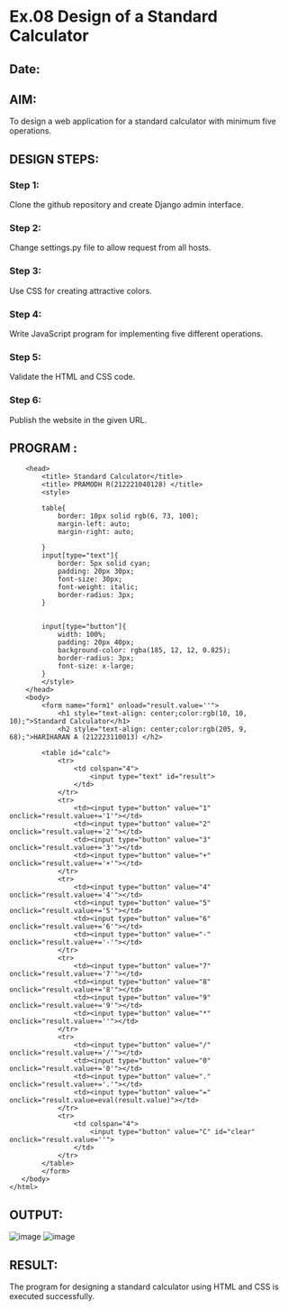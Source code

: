 # Ex.08 Design of a Standard Calculator
## Date:

## AIM:
To design a web application for a standard calculator with minimum five operations.

## DESIGN STEPS:

### Step 1:
Clone the github repository and create Django admin interface.

### Step 2:
Change settings.py file to allow request from all hosts.

### Step 3:
Use CSS for creating attractive colors.

### Step 4:
Write JavaScript program for implementing five different operations.

### Step 5:
Validate the HTML and CSS code.

### Step 6:
Publish the website in the given URL.

## PROGRAM :
```
    <head>
        <title> Standard Calculator</title>
        <title> PRAMODH R(212221040128) </title>
        <style>
        
        table{
            border: 10px solid rgb(6, 73, 100);
            margin-left: auto;
            margin-right: auto;
        
        }
        input[type="text"]{
            border: 5px solid cyan;
            padding: 20px 30px;
            font-size: 30px;
            font-weight: italic;
            border-radius: 3px;
        }


        input[type="button"]{
            width: 100%;
            padding: 20px 40px;
            background-color: rgba(185, 12, 12, 0.825);
            border-radius: 3px;
            font-size: x-large;
        }
        </style>
    </head>
    <body>
        <form name="form1" onload="result.value=''">
            <h1 style="text-align: center;color:rgb(10, 10, 10);">Standard Calculator</h1>
            <h2 style="text-align: center;color:rgb(205, 9, 68);">HARIHARAN A (212223110013) </h2>

        <table id="calc">
            <tr>
                <td colspan="4">
                    <input type="text" id="result">
                </td>
            </tr>
            <tr>
                <td><input type="button" value="1" onclick="result.value+='1'"></td>
                <td><input type="button" value="2" onclick="result.value+='2'"></td>
                <td><input type="button" value="3" onclick="result.value+='3'"></td>
                <td><input type="button" value="+" onclick="result.value+='+'"></td>
            </tr>
            <tr>
                <td><input type="button" value="4" onclick="result.value+='4'"></td>
                <td><input type="button" value="5" onclick="result.value+='5'"></td>
                <td><input type="button" value="6" onclick="result.value+='6'"></td>
                <td><input type="button" value="-" onclick="result.value+='-'"></td>
            </tr>
            <tr>
                <td><input type="button" value="7" onclick="result.value+='7'"></td>
                <td><input type="button" value="8" onclick="result.value+='8'"></td>
                <td><input type="button" value="9" onclick="result.value+='9'"></td>
                <td><input type="button" value="*" onclick="result.value+=''"></td>
            </tr>
            <tr>
                <td><input type="button" value="/" onclick="result.value+='/'"></td>
                <td><input type="button" value="0" onclick="result.value+='0'"></td>
                <td><input type="button" value="." onclick="result.value+='.'"></td>
                <td><input type="button" value="=" onclick="result.value=eval(result.value)"></td>
            </tr>
            <tr>
                <td colspan="4">
                    <input type="button" value="C" id="clear" onclick="result.value=''">
                </td>
            </tr>
        </table>
        </form>
   </body>
</html>

```

## OUTPUT:
![image](https://github.com/Pramodhraj15/Calc/assets/130092183/e1312384-e53c-458c-a49f-0faad7e2dfd9)
![image](https://github.com/Pramodhraj15/Calc/assets/130092183/4e85aac0-d616-459e-ac81-a4f30bf1bf39)



## RESULT:
The program for designing a standard calculator using HTML and CSS is executed successfully.
